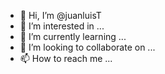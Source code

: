 - 👋 Hi, I’m @juanluisT
- 👀 I’m interested in ...
- 🌱 I’m currently learning ...
- 💞️ I’m looking to collaborate on ...
- 📫 How to reach me ...

<!---
juanluisT/juanluisT is a ✨ special ✨ repository because its `README.md` (this file) appears on your GitHub profile.
You can click the Preview link to take a look at your changes.
--->
